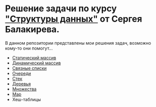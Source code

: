 # Решение задачи по курсу ["Структуры данных"](https://stepik.org/course/134212/syllabus) от Сергея Балакирева.

В данном репозитории представлены мои решения задач, возможно кому-то они помогут...

* [Статический массив](https://github.com/neandrey/data_struct/tree/main/static_array)
* [Динамический массив](https://github.com/neandrey/data_struct/tree/main/dynamic_array)
* [Связные списки](https://github.com/neandrey/data_struct/tree/main/linked_list/c%2B%2B)
* [Очереди](https://github.com/neandrey/data_struct/tree/main/deque)
* [Стек](https://github.com/neandrey/data_struct/tree/main/stack)
* [Деревья](https://github.com/neandrey/data_struct/tree/main/tree)
* [Множества](https://github.com/neandrey/data_struct/tree/main/set)
* [Map](https://github.com/neandrey/data_struct/tree/main/map)
* Хеш-таблицы
